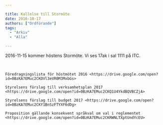 ```yaml
---

title: Kallelse till Stormöte
date: 2016-10-17
authors: ["Ordförande"]
tags:
  - "Arkiv"
  - "Alla"

---
```


2016-11-15 kommer höstens Stormöte. Vi ses 17ak i sal 1111 på ITC.

 

`Föredragningslista för höstmötet
2016 <https://drive.google.com/open?id=0BzKA7EMuc2CKOVl3eVR0M3MxbGs>`

`Styrelsens förslag till verksamhetsplan
2017 <https://drive.google.com/open?id=0BzKA7EMuc2CKQ1U4YkdBQVBCZjA>`

`Styrelsens förslag till budget
2017 <https://drive.google.com/open?id=0BzKA7EMuc2CKY1BnSzFTYXF6dDg>`

`Proposition gällande konsekvent språkval om val i
reglementet <https://drive.google.com/open?id=0BzKA7EMuc2CKRWNLTXptUndYcEU>`
